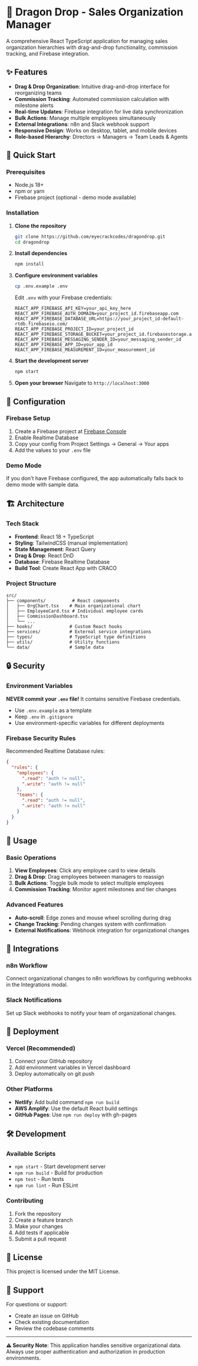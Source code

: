 # 🐉 Dragon Drop - Sales Organization Manager

A comprehensive React TypeScript application for managing sales organization hierarchies with drag-and-drop functionality, commission tracking, and Firebase integration.

## ✨ Features

- **Drag & Drop Organization**: Intuitive drag-and-drop interface for reorganizing teams
- **Commission Tracking**: Automated commission calculation with milestone alerts
- **Real-time Updates**: Firebase integration for live data synchronization
- **Bulk Actions**: Manage multiple employees simultaneously
- **External Integrations**: n8n and Slack webhook support
- **Responsive Design**: Works on desktop, tablet, and mobile devices
- **Role-based Hierarchy**: Directors → Managers → Team Leads & Agents

## 🚀 Quick Start

### Prerequisites

- Node.js 18+ 
- npm or yarn
- Firebase project (optional - demo mode available)

### Installation

1. **Clone the repository**
   ```bash
   git clone https://github.com/eyecrackcodes/dragondrop.git
   cd dragondrop
   ```

2. **Install dependencies**
   ```bash
   npm install
   ```

3. **Configure environment variables**
   ```bash
   cp .env.example .env
   ```
   
   Edit `.env` with your Firebase credentials:
   ```env
   REACT_APP_FIREBASE_API_KEY=your_api_key_here
   REACT_APP_FIREBASE_AUTH_DOMAIN=your_project_id.firebaseapp.com
   REACT_APP_FIREBASE_DATABASE_URL=https://your_project_id-default-rtdb.firebaseio.com/
   REACT_APP_FIREBASE_PROJECT_ID=your_project_id
   REACT_APP_FIREBASE_STORAGE_BUCKET=your_project_id.firebasestorage.app
   REACT_APP_FIREBASE_MESSAGING_SENDER_ID=your_messaging_sender_id
   REACT_APP_FIREBASE_APP_ID=your_app_id
   REACT_APP_FIREBASE_MEASUREMENT_ID=your_measurement_id
   ```

4. **Start the development server**
   ```bash
   npm start
   ```

5. **Open your browser**
   Navigate to `http://localhost:3000`

## 🔧 Configuration

### Firebase Setup

1. Create a Firebase project at [Firebase Console](https://console.firebase.google.com/)
2. Enable Realtime Database
3. Copy your config from Project Settings → General → Your apps
4. Add the values to your `.env` file

### Demo Mode

If you don't have Firebase configured, the app automatically falls back to demo mode with sample data.

## 🏗️ Architecture

### Tech Stack

- **Frontend**: React 18 + TypeScript
- **Styling**: TailwindCSS (manual implementation)
- **State Management**: React Query
- **Drag & Drop**: React DnD
- **Database**: Firebase Realtime Database
- **Build Tool**: Create React App with CRACO

### Project Structure

```
src/
├── components/          # React components
│   ├── OrgChart.tsx    # Main organizational chart
│   ├── EmployeeCard.tsx # Individual employee cards
│   ├── CommissionDashboard.tsx
│   └── ...
├── hooks/              # Custom React hooks
├── services/           # External service integrations
├── types/              # TypeScript type definitions
├── utils/              # Utility functions
└── data/               # Sample data
```

## 🔒 Security

### Environment Variables

**NEVER commit your `.env` file!** It contains sensitive Firebase credentials.

- Use `.env.example` as a template
- Keep `.env` in `.gitignore`
- Use environment-specific variables for different deployments

### Firebase Security Rules

Recommended Realtime Database rules:
```json
{
  "rules": {
    "employees": {
      ".read": "auth != null",
      ".write": "auth != null"
    },
    "teams": {
      ".read": "auth != null", 
      ".write": "auth != null"
    }
  }
}
```

## 📖 Usage

### Basic Operations

1. **View Employees**: Click any employee card to view details
2. **Drag & Drop**: Drag employees between managers to reassign
3. **Bulk Actions**: Toggle bulk mode to select multiple employees
4. **Commission Tracking**: Monitor agent milestones and tier changes

### Advanced Features

- **Auto-scroll**: Edge zones and mouse wheel scrolling during drag
- **Change Tracking**: Pending changes system with confirmation
- **External Notifications**: Webhook integration for organizational changes

## 🔌 Integrations

### n8n Workflow

Connect organizational changes to n8n workflows by configuring webhooks in the Integrations modal.

### Slack Notifications

Set up Slack webhooks to notify your team of organizational changes.

## 🚀 Deployment

### Vercel (Recommended)

1. Connect your GitHub repository
2. Add environment variables in Vercel dashboard
3. Deploy automatically on git push

### Other Platforms

- **Netlify**: Add build command `npm run build`
- **AWS Amplify**: Use the default React build settings
- **GitHub Pages**: Use `npm run deploy` with gh-pages

## 🛠️ Development

### Available Scripts

- `npm start` - Start development server
- `npm run build` - Build for production
- `npm test` - Run tests
- `npm run lint` - Run ESLint

### Contributing

1. Fork the repository
2. Create a feature branch
3. Make your changes
4. Add tests if applicable
5. Submit a pull request

## 📝 License

This project is licensed under the MIT License.

## 🤝 Support

For questions or support:
- Create an issue on GitHub
- Check existing documentation
- Review the codebase comments

---

**⚠️ Security Note**: This application handles sensitive organizational data. Always use proper authentication and authorization in production environments.
